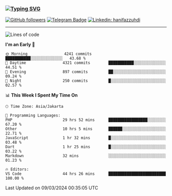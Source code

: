 ### [![Typing SVG](https://readme-typing-svg.herokuapp.com?font=lato&size=22&lines=Hi+There+👋)](https://git.io/typing-svg) 

[![GitHub followers](https://img.shields.io/github/followers/hanifazzuhdi?label=Follow&style=social)](https://github.com/hanifazzuhdi/?tab=follow) 
[![Telegram Badge](https://img.shields.io/badge/-hanif0198-blue?style=social&logo=telegram&link=https://www.t.me/hanif0198/)](https://www.t.me/hanif0198/) 
[![Linkedin: hanifazzuhdi](https://img.shields.io/badge/-hanifazzuhdi-blue?style=flat-square&logo=Linkedin&logoColor=white&link=https://www.linkedin.com/in/hanif-az-zuhdi-69688019b/)](https://www.linkedin.com/in/hanif-az-zuhdi-69688019b/) 

<hr/>

<!--START_SECTION:waka-->
![Lines of code](https://img.shields.io/badge/From%20Hello%20World%20I%27ve%20Written-48.1%20million%20lines%20of%20code-blue)

**I'm an Early 🐤** 

```text
🌞 Morning                4241 commits        ███████████░░░░░░░░░░░░░░   43.68 % 
🌆 Daytime                4321 commits        ███████████░░░░░░░░░░░░░░   44.51 % 
🌃 Evening                897 commits         ██░░░░░░░░░░░░░░░░░░░░░░░   09.24 % 
🌙 Night                  250 commits         █░░░░░░░░░░░░░░░░░░░░░░░░   02.57 % 
```


📊 **This Week I Spent My Time On** 

```text
🕑︎ Time Zone: Asia/Jakarta

💬 Programming Languages: 
PHP                      29 hrs 52 mins      █████████████████░░░░░░░░   67.20 % 
Other                    10 hrs 5 mins       ██████░░░░░░░░░░░░░░░░░░░   22.71 % 
JavaScript               1 hr 32 mins        █░░░░░░░░░░░░░░░░░░░░░░░░   03.48 % 
Dart                     1 hr 25 mins        █░░░░░░░░░░░░░░░░░░░░░░░░   03.22 % 
Markdown                 32 mins             ░░░░░░░░░░░░░░░░░░░░░░░░░   01.23 % 

🔥 Editors: 
VS Code                  44 hrs 26 mins      █████████████████████████   100.00 % 
```


 Last Updated on 09/03/2024 00:35:05 UTC
<!--END_SECTION:waka-->
